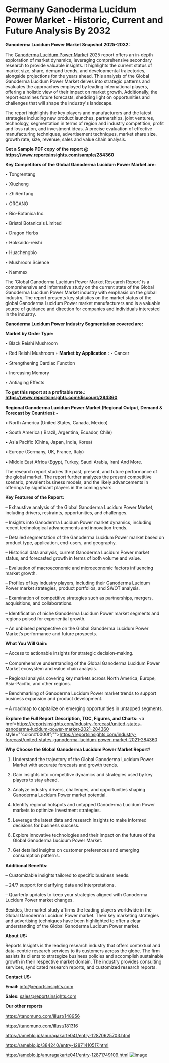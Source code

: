 # Germany Ganoderma Lucidum Power Market - Historic, Current and Future Analysis By 2032

<strong>Ganoderma Lucidum Power Market Snapshot 2025-2032:</strong>

The <a href=https://www.reportsinsights.com/sample/284360>Ganoderma Lucidum Power Market</a> 2025 report offers an in-depth exploration of market dynamics, leveraging comprehensive secondary research to provide valuable insights. It highlights the current status of market size, share, demand trends, and developmental trajectories, alongside projections for the years ahead. This analysis of the Global Ganoderma Lucidum Power Market delves into strategic patterns and evaluates the approaches employed by leading international players, offering a holistic view of their impact on market growth. Additionally, the report examines future forecasts, shedding light on opportunities and challenges that will shape the industry's landscape.

The report highlights the key players and manufacturers and the latest strategies including new product launches, partnerships, joint ventures, technology, segmentation in terms of region and industry competition, profit and loss ration, and investment ideas. A precise evaluation of effective manufacturing techniques, advertisement techniques, market share size, growth rate, size, revenue, sales and value chain analysis.

<strong>Get a Sample PDF copy of the report @ <a href=https://www.reportsinsights.com/sample/284360 style=color:#0000ff;>https://www.reportsinsights.com/sample/284360</a></strong>

<strong>Key Competitors of the Global Ganoderma Lucidum Power Market are:</strong>

‣ Tongrentang

‣ Xiuzheng

‣ ZhiRenTang

‣ ORGANO

‣ Bio-Botanica Inc.

‣ Bristol Botanicals Limited

‣ Dragon Herbs

‣ Hokkaido-reishi

‣ Huachengbio

‣ Mushroom Science

‣ Nammex

The ‘Global Ganoderma Lucidum Power Market Research Report’ is a comprehensive and informative study on the current state of the Global Ganoderma Lucidum Power Market industry with emphasis on the global industry. The report presents key statistics on the market status of the global Ganoderma Lucidum Power market manufacturers and is a valuable source of guidance and direction for companies and individuals interested in the industry.

<strong>Ganoderma Lucidum Power Industry Segmentation covered are:</strong>

<strong>Market by Order Type: </strong>

‣ Black Reishi Mushroom

‣ Red Reishi Mushroom
‣ 
<strong>Market by Application :</strong>
‣ Cancer

‣ Strengthening Cardiac Function

‣ Increasing Memory

‣ Antiaging Effects

<strong>To get this report at a profitable rate.: <a href=https://www.reportsinsights.com/discount/284360 style=color:#0000ff;>https://www.reportsinsights.com/discount/284360</a></strong>

<strong>Regional Ganoderma Lucidum Power Market (Regional Output, Demand &amp; Forecast by Countries):-</strong>

• North America (United States, Canada, Mexico)

• South America ( Brazil, Argentina, Ecuador, Chile)

• Asia Pacific (China, Japan, India, Korea)

• Europe (Germany, UK, France, Italy)

• Middle East Africa (Egypt, Turkey, Saudi Arabia, Iran) And More.

The research report studies the past, present, and future performance of the global market. The report further analyzes the present competitive scenario, prevalent business models, and the likely advancements in offerings by significant players in the coming years.

<strong>Key Features of the Report:</strong>

– Exhaustive analysis of the Global Ganoderma Lucidum Power Market, including drivers, restraints, opportunities, and challenges.

– Insights into Ganoderma Lucidum Power market dynamics, including recent technological advancements and innovation trends.

– Detailed segmentation of the Ganoderma Lucidum Power market based on product type, application, end-users, and geography.

– Historical data analysis, current Ganoderma Lucidum Power market status, and forecasted growth in terms of both volume and value.

– Evaluation of macroeconomic and microeconomic factors influencing market growth.

– Profiles of key industry players, including their Ganoderma Lucidum Power market strategies, product portfolios, and SWOT analysis.

– Examination of competitive strategies such as partnerships, mergers, acquisitions, and collaborations.

– Identification of niche Ganoderma Lucidum Power market segments and regions poised for exponential growth.

– An unbiased perspective on the Global Ganoderma Lucidum Power Market’s performance and future prospects.

<strong>What You Will Gain:</strong>

– Access to actionable insights for strategic decision-making.

– Comprehensive understanding of the Global Ganoderma Lucidum Power Market ecosystem and value chain analysis.

– Regional analysis covering key markets across North America, Europe, Asia-Pacific, and other regions.

– Benchmarking of Ganoderma Lucidum Power market trends to support business expansion and product development.

– A roadmap to capitalize on emerging opportunities in untapped segments.

<strong>Explore the Full Report Description, TOC, Figures, and Charts:</strong>
<a href=https://reportsinsights.com/industry-forecast/united-states-ganoderma-lucidum-power-market-2021-284360 style=""color:#0000ff;"">https://reportsinsights.com/industry-forecast/united-states-ganoderma-lucidum-power-market-2021-284360</a>

<strong>Why Choose the Global Ganoderma Lucidum Power Market Report?</strong>

1. Understand the trajectory of the Global Ganoderma Lucidum Power Market with accurate forecasts and growth trends.

2. Gain insights into competitive dynamics and strategies used by key players to stay ahead.

3. Analyze industry drivers, challenges, and opportunities shaping Ganoderma Lucidum Power market potential.

4. Identify regional hotspots and untapped Ganoderma Lucidum Power markets to optimize investment strategies.

5. Leverage the latest data and research insights to make informed decisions for business success.

6. Explore innovative technologies and their impact on the future of the Global Ganoderma Lucidum Power Market.

7. Get detailed insights on customer preferences and emerging consumption patterns.

<strong>Additional Benefits:</strong>

– Customizable insights tailored to specific business needs.

– 24/7 support for clarifying data and interpretations.

– Quarterly updates to keep your strategies aligned with Ganoderma Lucidum Power market changes.

Besides, the market study affirms the leading players worldwide in the Global Ganoderma Lucidum Power market. Their key marketing strategies and advertising techniques have been highlighted to offer a clear understanding of the Global Ganoderma Lucidum Power market.

<strong><strong>About US</strong>:</strong>

Reports Insights is the leading research industry that offers contextual and data-centric research services to its customers across the globe. The firm assists its clients to strategize business policies and accomplish sustainable growth in their respective market domain. The industry provides consulting services, syndicated research reports, and customized research reports.

<strong>Contact US:</strong>

<p class=><b>Email:</b> <a href=mailto:info@reportsinsights.com>info@reportsinsights.com</a></p>
<p class=><b>Sales:</b> <a href=mailto:sales@reportsinsights.com>sales@reportsinsights.com</a></p>

<strong>Our other reports</strong>

<a href=https://tanomuno.com/illust/148956>https://tanomuno.com/illust/148956</a>

<a href=https://tanomuno.com/illust/181316>https://tanomuno.com/illust/181316</a>

<a href=https://ameblo.jp/anuragakarte041/entry-12870625703.html>https://ameblo.jp/anuragakarte041/entry-12870625703.html</a>

<a href=https://ameblo.jp/384240/entry-12871410517.html>https://ameblo.jp/384240/entry-12871410517.html</a>

<a href=https://ameblo.jp/anuragakarte041/entry-12871749109.html>https://ameblo.jp/anuragakarte041/entry-12871749109.html</a>
![image](https://github.com/user-attachments/assets/75a86153-b259-4375-9182-5fd356a93c9e)
